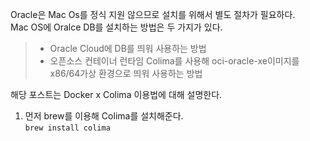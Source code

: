 Oracle은 Mac Os를 정식 지원 않으므로 설치를 위해서 별도 절차가 필요하다.  
Mac OS에 Oralce DB를 설치하는 방법은 두 가지가 있다.

> + Oracle Cloud에 DB를 띄워 사용하는 방법  
> + 오픈소스 컨테이너 런타임 Colima를 사용해 oci-oracle-xe이미지를 x86/64가상 환경으로 띄워 사용하는 방법

해당 포스트는 Docker x Colima 이용법에 대해 설명한다.

1. 먼저 brew를 이용해 Colima를 설치해준다.  
``` brew install colima ```
